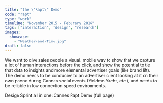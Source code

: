 ```yaml
---
title: "the \"Rapt\" Demo"
code: "rapt"
type: "work"
timeline: "November 2015 - Feburary 2016"
tags: ["interaction", "design", "research"]
images:
  showcase:
    - "Weather-and-Time.jpg"
draft: false
---
```


We want to give sales people a visual, mobile way to show that we capture a lot of human interactions before the click, and show the potential to tie that data to insights and more elemental advertiser goals (like brand lift). The demo needs to be conducive to an advertiser client looking at it on their own phone during Cannes social events (Yieldmo Yacht, etc.), and needs to be reliable in low connection speed environments. 



<!--more-->
Design Sprint all in one: Cannes Rapt Demo (full page)